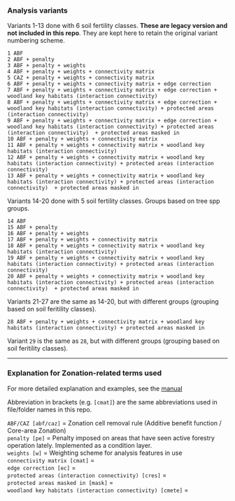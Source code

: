 ### Analysis variants

Variants 1-13 done with 6 soil fertility classes. **These are legacy version and not included in this repo**. They are
kept here to retain the original variant numbering scheme.

```
1 ABF
2 ABF + penalty
3 ABF + penalty + weights
4 ABF + penalty + weights + connectivity matrix
5 CAZ + penalty + weights + connectivity matrix
6 ABF + penalty + weights + connectivity matrix + edge correction
7 ABF + penalty + weights + connectivity matrix + edge correction + woodland key habitats (interaction connectivity)
8 ABF + penalty + weights + connectivity matrix + edge correction + woodland key habitats (interaction connectivity) + protected areas (interaction connectivity)
9 ABF + penalty + weights + connectivity matrix + edge correction + woodland key habitats (interaction connectivity) + protected areas (interaction connectivity)  + protected areas masked in
10 ABF + penalty + weights + connectivity matrix
11 ABF + penalty + weights + connectivity matrix + woodland key habitats (interaction connectivity)
12 ABF + penalty + weights + connectivity matrix + woodland key habitats (interaction connectivity) + protected areas (interaction connectivity)
13 ABF + penalty + weights + connectivity matrix + woodland key habitats (interaction connectivity) + protected areas (interaction connectivity)  + protected areas masked in
```

Variants 14-20 done with 5 soil fertility classes. Groups based on tree spp groups.
        
```
14 ABF
15 ABF + penalty
16 ABF + penalty + weights
17 ABF + penalty + weights + connectivity matrix
18 ABF + penalty + weights + connectivity matrix + woodland key habitats (interaction connectivity)
19 ABF + penalty + weights + connectivity matrix + woodland key habitats (interaction connectivity) + protected areas (interaction connectivity)
20 ABF + penalty + weights + connectivity matrix + woodland key habitats (interaction connectivity) + protected areas (interaction connectivity)  + protected areas masked in
```

Variants 21-27 are the same as 14-20, but with different groups (grouping based on soil feritility classes).
     
```
28 ABF + penalty + weights + connectivity matrix + woodland key habitats (interaction connectivity) + protected areas masked in
```

Variant `29` is the same as `28`, but with different groups (grouping based on soil feritility classes).

----
### Explanation for Zonation-related terms used 
For more detailed explanation and examples, see the [manual](http://www.helsinki.fi/bioscience/consplan/software/Zonation/ZONATION_v3.1_Manual_120416.pdf)

Abbreviation in brackets (e.g. `[cmat]`) are the same abbreviations used in file/folder names in this repo.

`ABF/CAZ [abf/caz]` = Zonation cell removal rule (Additive benefit function / Core-area Zonation)   
`penalty [pe]` = Penalty imposed on areas that have seen active forestry operation lately. Implemented as a condition layer.  
`weights [w]` = Weighting scheme for analysis features in use  
`connectivity matrix [cmat]` =  
`edge correction [ec]` =  
`protected areas (interaction connectivity) [cres]` =  
`protected areas masked in [mask]` =  
`woodland key habitats (interaction connectivity) [cmete]` =  
